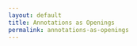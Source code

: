 ```yaml
---
layout: default
title: Annotations as Openings
permalink: annotations-as-openings
---
```

<!-- Add an essay or interpretive material below this line,
using HTML or markdown.  Do not modify this file above this line -->
